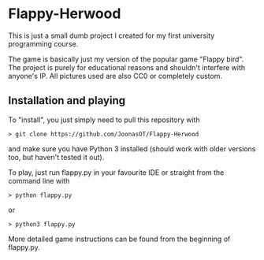 # Flappy-Herwood

This is just a small dumb project I created for my first university programming course.

The game is basically just my version of the popular game "Flappy bird". The project is purely for educational reasons and shouldn't interfere with anyone's IP. All pictures used are also CC0 or completely custom.

## Installation and playing

To "install", you just simply need to pull this repository with
```
> git clone https://github.com/JoonasOT/Flappy-Herwood
```
and make sure you have Python 3 installed (should work with older versions too, but haven't tested it out).

To play, just run flappy.py in your favourite IDE or straight from the command line with 
```
> python flappy.py
```
or
```
> python3 flappy.py
```

More detailed game instructions can be found from the beginning of flappy.py.
